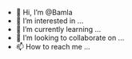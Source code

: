 - 👋 Hi, I’m @Bamla
- 👀 I’m interested in ...
- 🌱 I’m currently learning ...
- 💞️ I’m looking to collaborate on ...
- 📫 How to reach me ...

<!---
Bamla/Bamla is a ✨ special ✨ repository because its `README.md` (this file) appears on your GitHub profile.
You can click the Preview link to take a look at your changes.
--->
